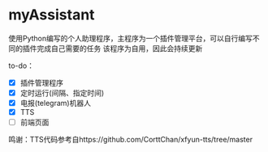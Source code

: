 # myAssistant

使用Python编写的个人助理程序，主程序为一个插件管理平台，可以自行编写不同的插件完成自己需要的任务
该程序为自用，因此会持续更新

to-do：
- [x] 插件管理程序
- [x] 定时运行(间隔、指定时间)
- [x] 电报(telegram)机器人
- [x] TTS
- [ ] 前端页面

鸣谢：TTS代码参考自https://github.com/CorttChan/xfyun-tts/tree/master